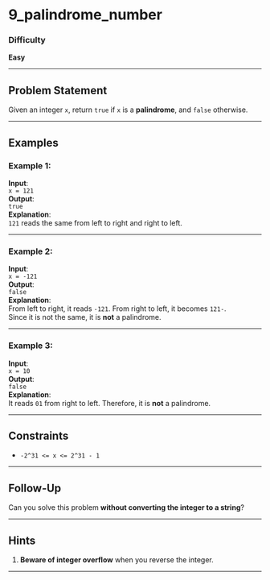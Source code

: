 # 9_palindrome_number

### Difficulty
**Easy**

---

## Problem Statement

Given an integer `x`, return `true` if `x` is a **palindrome**, and `false` otherwise.

---

## Examples

### Example 1:
**Input**:  
`x = 121`  
**Output**:  
`true`  
**Explanation**:  
`121` reads the same from left to right and right to left.

---

### Example 2:
**Input**:  
`x = -121`  
**Output**:  
`false`  
**Explanation**:  
From left to right, it reads `-121`. From right to left, it becomes `121-`.  
Since it is not the same, it is **not** a palindrome.

---

### Example 3:
**Input**:  
`x = 10`  
**Output**:  
`false`  
**Explanation**:  
It reads `01` from right to left. Therefore, it is **not** a palindrome.

---

## Constraints
- `-2^31 <= x <= 2^31 - 1`

---

## Follow-Up

Can you solve this problem **without converting the integer to a string**?

---

## Hints

1. **Beware of integer overflow** when you reverse the integer.

---


